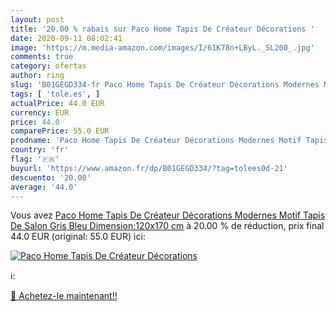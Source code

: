 ```yaml
---
layout: post
title: '20.00 % rabais sur Paco Home Tapis De Créateur Décorations '
date: 2020-09-11 08:02:41
image: 'https://m.media-amazon.com/images/I/61K78n+LByL._SL200_.jpg'
comments: true
category: ofertas
author: ring
slug: 'B01GEGD334-fr Paco Home Tapis De Créateur Décorations Modernes Motif...'
tags: [ 'tole.es', ]
actualPrice: 44.0 EUR
currency: EUR
price: 44.0
comparePrice: 55.0 EUR
prodname: 'Paco Home Tapis De Créateur Décorations Modernes Motif Tapis De Salon Gris Bleu  Dimension:120x170 cm'
country: 'fr'
flag: '🇫🇷'
buyurl: 'https://www.amazon.fr/dp/B01GEGD334/?tag=tolees0d-21'
descuento: '20.00'
average: '44.0'
---
```


Vous avez [Paco Home Tapis De Créateur Décorations Modernes Motif Tapis De Salon Gris Bleu  Dimension:120x170 cm](https://www.amazon.fr/dp/B01GEGD334/?tag=tolees0d-21)  à  20.00 % de réduction, prix final  44.0 EUR (original: 55.0 EUR) ici:

[![Paco Home Tapis De Créateur Décorations ](https://m.media-amazon.com/images/I/61K78n+LByL._SL200_.jpg)](https://www.amazon.fr/dp/B01GEGD334/?tag=tolees0d-21)

ℹ️:


[🛒 Achetez-le maintenant!!](https://www.amazon.fr/dp/B01GEGD334/?tag=tolees0d-21)
